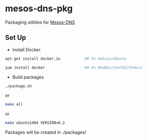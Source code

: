 mesos-dns-pkg
=============
Packaging utilities for [Mesos-DNS](https://github.com/mesosphere/mesos-dns)

Set Up
------
* Install Docker.

```bash
apt-get install docker.io			## On Debian/Ubuntu
```

```bash
yum install docker                  ## On RedHat/CentOS/Fedora
```

* Build packages

```bash
./package.sh
```

or

```bash
make all
```

or

```bash
make ubuntu1404 VERSION=0.2
```

Packages will be created in ./packages/
